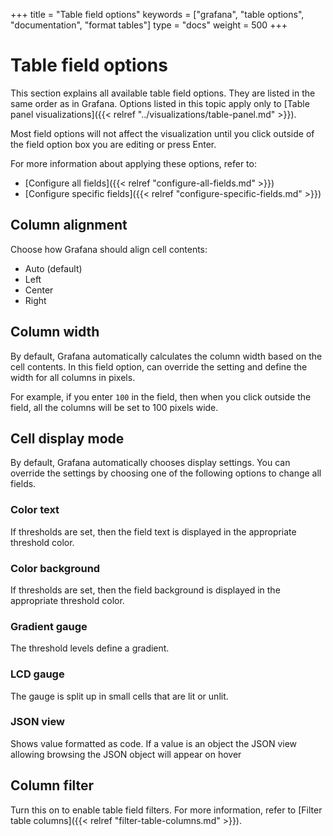 +++
title = "Table field options"
keywords = ["grafana", "table options", "documentation", "format tables"]
type = "docs"
weight = 500
+++

# Table field options

This section explains all available table field options. They are listed in the same order as in Grafana. Options listed in this topic apply only to [Table panel visualizations]({{< relref "../visualizations/table-panel.md" >}}).

Most field options will not affect the visualization until you click outside of the field option box you are editing or press Enter.

For more information about applying these options, refer to:
- [Configure all fields]({{< relref "configure-all-fields.md" >}})
- [Configure specific fields]({{< relref "configure-specific-fields.md" >}})

## Column alignment

Choose how Grafana should align cell contents:

- Auto (default)
- Left
- Center
- Right

## Column width

By default, Grafana automatically calculates the column width based on the cell contents. In this field option, can override the setting and define the width for all columns in pixels.

For example, if you enter `100` in the field, then when you click outside the field, all the columns will be set to 100 pixels wide.

## Cell display mode

By default, Grafana automatically chooses display settings. You can override the settings by choosing one of the following options to change all fields.

### Color text

If thresholds are set, then the field text is displayed in the appropriate threshold color.

### Color background

If thresholds are set, then the field background is displayed in the appropriate threshold color.

### Gradient gauge

The threshold levels define a gradient.

### LCD gauge

The gauge is split up in small cells that are lit or unlit.

### JSON view

Shows value formatted as code. If a value is an object the JSON view allowing browsing the JSON object will appear on hover

## Column filter

Turn this on to enable table field filters. For more information, refer to [Filter table columns]({{< relref "filter-table-columns.md" >}}).

